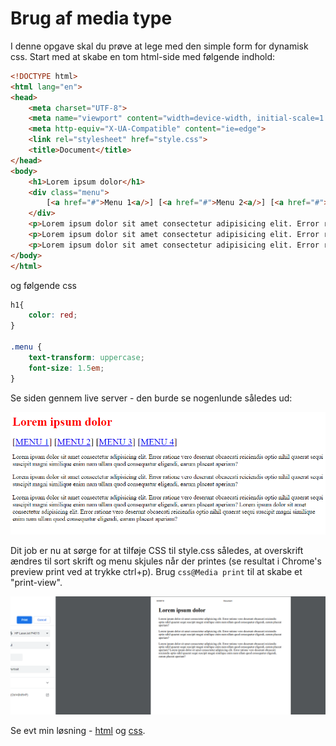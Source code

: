 # Brug af media type

I denne opgave skal du prøve at lege med den simple form for dynamisk css. Start med at skabe en tom html-side med følgende indhold:

```html
<!DOCTYPE html>
<html lang="en">
<head>
    <meta charset="UTF-8">
    <meta name="viewport" content="width=device-width, initial-scale=1.0">
    <meta http-equiv="X-UA-Compatible" content="ie=edge">
    <link rel="stylesheet" href="style.css">
    <title>Document</title>
</head>
<body>
    <h1>Lorem ipsum dolor</h1>
    <div class="menu">
        [<a href="#">Menu 1<a/>] [<a href="#">Menu 2<a/>] [<a href="#">Menu 3<a/>] [<a href="#">Menu 4<a/>]
    </div>
    <p>Lorem ipsum dolor sit amet consectetur adipisicing elit. Error ratione vero deserunt obcaecati reiciendis optio nihil quaerat sequi suscipit magni similique enim nam ullam quod consequatur eligendi, earum placeat aperiam?</p>
    <p>Lorem ipsum dolor sit amet consectetur adipisicing elit. Error ratione vero deserunt obcaecati reiciendis optio nihil quaerat sequi suscipit magni similique enim nam ullam quod consequatur eligendi, earum placeat aperiam?</p>
    <p>Lorem ipsum dolor sit amet consectetur adipisicing elit. Error ratione vero deserunt obcaecati reiciendis optio nihil quaerat sequi suscipit magni similique enim nam ullam quod consequatur eligendi, earum placeat aperiam? Lorem ipsum dolor sit amet consectetur adipisicing elit. Error ratione vero deserunt obcaecati reiciendis optio nihil quaerat sequi suscipit magni similique enim nam ullam quod consequatur eligendi, earum placeat aperiam?</p>
</body>
</html>
```
og følgende css

```css
h1{
    color: red;
}

.menu {
    text-transform: uppercase;
    font-size: 1.5em;
}
```

Se siden gennem live server - den burde se nogenlunde således ud:

![](opgave.png)

Dit job er nu at sørge for at tilføje CSS til style.css således, at overskrift ændres til sort skrift og menu skjules når der printes (se resultat i Chrome's preview print ved at trykke ctrl+p). Brug ```css@Media print``` til at skabe et "print-view".

![](opgave2.png)

Se evt min løsning - [html](index.html) og [css](style.css).